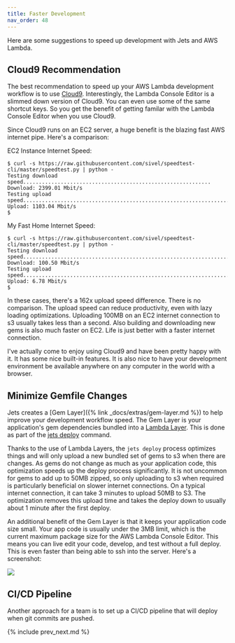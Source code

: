 ```yaml
---
title: Faster Development
nav_order: 48
---
```


Here are some suggestions to speed up development with Jets and AWS Lambda.

## Cloud9 Recommendation

The best recommendation to speed up your AWS Lambda development workflow is to use [Cloud9](https://aws.amazon.com/cloud9/).  Interestingly, the Lambda Console Editor is a slimmed down version of Cloud9.  You can even use some of the same shortcut keys. So you get the benefit of getting familar with the Lambda Console Editor when you use Cloud9.

Since Cloud9 runs on an EC2 server, a huge benefit is the blazing fast AWS internet pipe.  Here's a comparison:

EC2 Instance Internet Speed:

    $ curl -s https://raw.githubusercontent.com/sivel/speedtest-cli/master/speedtest.py | python -
    Testing download speed............................................................
    Download: 2399.01 Mbit/s
    Testing upload speed..................................................................
    Upload: 1103.04 Mbit/s
    $

My Fast Home Internet Speed:

    $ curl -s https://raw.githubusercontent.com/sivel/speedtest-cli/master/speedtest.py | python -
    Testing download speed...................................................................
    Download: 100.50 Mbit/s
    Testing upload speed......................................................................
    Upload: 6.78 Mbit/s
    $

In these cases, there's a 162x upload speed difference. There is no comparison. The upload speed can reduce productivity, even with lazy loading optimizations.  Uploading 100MB on an EC2 internet connection to s3 usually takes less than a second. Also building and downloading new gems is also much faster on EC2. Life is just better with a faster internet connection.

I've actually come to enjoy using Cloud9 and have been pretty happy with it. It has some nice built-in features. It is also nice to have your development environment be available anywhere on any computer in the world with a browser.

## Minimize Gemfile Changes

Jets creates a [Gem Layer]({% link _docs/extras/gem-layer.md %}) to help improve your development workflow speed. The Gem Layer is your application's gem dependencies bundled into a [Lambda Layer](https://docs.aws.amazon.com/lambda/latest/dg/configuration-layers.html). This is done as part of the [jets deploy](/reference/jets-deploy/) command.

Thanks to the use of Lambda Layers, the `jets deploy` process optimizes things and will only upload a new bundled set of gems to s3 when there are changes. As gems do not change as much as your application code, this optimization speeds up the deploy process significantly. It is not uncommon for gems to add up to 50MB zipped, so only uploading to s3 when required is particularly beneficial on slower internet connections.  On a typical internet connection, it can take 3 minutes to upload 50MB to S3.  The optimization removes this upload time and takes the deploy down to usually about 1 minute after the first deploy.

An additional benefit of the Gem Layer is that it keeps your application code size small. Your app code is usually under the 3MB limit, which is the current maximum package size for the AWS Lambda Console Editor.  This means you can live edit your code, develop, and test without a full deploy.  This is even faster than being able to ssh into the server. Here's a screenshot:

![](/img/docs/faster-development-live-edit.png)

## CI/CD Pipeline

Another approach for a team is to set up a CI/CD pipeline that will deploy when git commits are pushed.

{% include prev_next.md %}